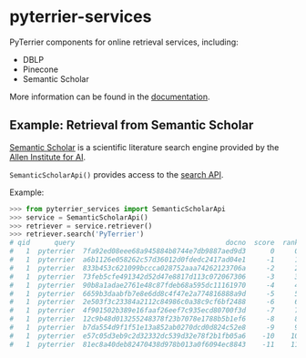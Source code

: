 # pyterrier-services

PyTerrier components for online retrieval services, including:

 - DBLP
 - Pinecone
 - Semantic Scholar

More information can be found in the [documentation](https://pyterrier.readthedocs.io/en/latest/ext/pyterrier-services).

## Example: Retrieval from Semantic Scholar

[Semantic Scholar](https://www.semanticscholar.org/me/research) is a scientific literature
search engine provided by the [Allen Institute for AI](https://allenai.org/).

`SemanticScholarApi()` provides access to the [search API](https://www.semanticscholar.org/product/api).

Example:

```python
>>> from pyterrier_services import SemanticScholarApi
>>> service = SemanticScholarApi()
>>> retriever = service.retriever()
>>> retriever.search('PyTerrier')
# qid      query                                     docno  score  rank                                              title                                           abstract
#   1  pyterrier  7fa92ed08eee68a945884b8744e7db9887aed9d3      0     0  PyTerrier: Declarative Experimentation in Pyth...  PyTerrier is a Python-based retrieval framewor...
#   1  pyterrier  a6b1126e058262c57d36012d0fdedc2417ad04e1     -1     1  Declarative Experimentation in Information Ret...  The advent of deep machine learning platforms ...
#   1  pyterrier  833b453c621099bccca028752aaa74262123706a     -2     2  PyTerrier-based Research Data Recommendations ...  Research data is of high importance in scienti...
#   1  pyterrier  73feb5cfe491342d52d47e8817d113c072067306     -3     3      The Information Retrieval Experiment Platform  We integrate irdatasets, ir_measures, and PyTe...
#   1  pyterrier  90b8a1adae2761e48c87fdeb68a595dc11161970     -4     4  QPPTK@TIREx: Simplified Query Performance Pred...  We describe our software submission to the ECI...
#   1  pyterrier  6659b3daabfb7e8e6dd8c4f47e2a774816888a9d     -5     5  Retrieving Comparative Arguments using Ensembl...  In this paper, we present a submission to the ...
#   1  pyterrier  2e503f3c23384a2112c84986c0a38c9cf6bf2488     -6     6      The Information Retrieval Experiment Platform  In this extended abstract, 1 we present the In...
#   1  pyterrier  4f901502b389e16faaf26eef7c935ecd80700f3d     -7     7  The Information Retrieval Experiment Platform ...  We have built TIREx, the information retrieval...
#   1  pyterrier  12c9b48d013255248378f23b7078e1788b5b1ef6     -8     8  Axiomatic Retrieval Experimentation with ir_ax...  Axiomatic approaches to information retrieval ...
#   1  pyterrier  b7da554d9f1f51e13a852ab0270dcd0d824c52e8     -9     9                        A Python Interface to PISA!  PISA (Performant Indexes and Search for Academ...
#   1  pyterrier  e57c05d3eb9c2d32332dc539d32e78f2b1fb05a6    -10    10  University of Glasgow Terrier Team and UFMG at...  For TREC 2020, we explore different re-ranking...
#   1  pyterrier  81ec8a40deb82470438d978b013a0f6094ec8843    -11    11  IR From Bag-of-words to BERT and Beyond throug...  The task of adhoc search is undergoing a renai...
```
